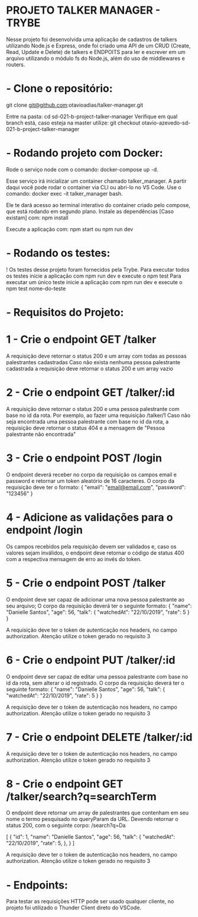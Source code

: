 # PROJETO TALKER MANAGER - TRYBE

Nesse projeto foi desenvolvida uma aplicação de cadastros de talkers utilizando Node.js e Express, onde foi criado uma API de um CRUD (Create, Read, Update e Delete) de talkers e ENDPOITS para ler e escrever em um arquivo utilizando o módulo fs do Node.js, além do uso de middlewares e routers.

# - Clone o repositório:
git clone git@github.com:otavioadias/talker-manager.git

Entre na pasta: cd sd-021-b-project-talker-manager
Verifique em qual branch está, caso esteja na master utilize: git checkout otavio-azevedo-sd-021-b-project-talker-manager

# - Rodando projeto com Docker:

Rode o serviço node com o comando: docker-compose up -d.

Esse serviço irá inicializar um container chamado talker_manager.
A partir daqui você pode rodar o container via CLI ou abri-lo no VS Code.
Use o comando: docker exec -it talker_manager bash.

Ele te dará acesso ao terminal interativo do container criado pelo compose, que está rodando em segundo plano.
Instale as dependências [Caso existam] com: npm install

Execute a aplicação com: npm start ou npm run dev

# - Rodando os testes:
! Os testes desse projeto foram fornecidos pela Trybe.
Para executar todos os testes inicie a aplicação com npm run dev e execute o npm test
Para executar um único teste inicie a aplicação com npm run dev e execute o npm test nome-do-teste

# - Requisitos do Projeto:
# 1 - Crie o endpoint GET /talker
A requisição deve retornar o status 200 e um array com todas as pessoas palestrantes cadastradas
Caso não exista nenhuma pessoa palestrante cadastrada a requisição deve retornar o status 200 e um array vazio

# 2 - Crie o endpoint GET /talker/:id
A requisição deve retornar o status 200 e uma pessoa palestrante com base no id da rota. Por exemplo, ao fazer uma requisição /talker/1
Caso não seja encontrada uma pessoa palestrante com base no id da rota, a requisição deve retornar o status 404 e a mensagem de "Pessoa palestrante não encontrada"

# 3 - Crie o endpoint POST /login
O endpoint deverá receber no corpo da requisição os campos email e password e retornar um token aleatório de 16 caracteres. 
O corpo da requisição deve ter o formato:
{
  "email": "email@email.com",
  "password": "123456"
}

# 4 - Adicione as validações para o endpoint /login
Os campos recebidos pela requisição devem ser validados e, caso os valores sejam inválidos, o endpoint deve retornar o código de status 400 com a respectiva mensagem de erro ao invés do token.

# 5 - Crie o endpoint POST /talker
O endpoint deve ser capaz de adicionar uma nova pessoa palestrante ao seu arquivo;
O corpo da requisição deverá ter o seguinte formato:
{
  "name": "Danielle Santos",
  "age": 56,
  "talk": {
    "watchedAt": "22/10/2019",
    "rate": 5
  }
}

A requisição deve ter o token de autenticação nos headers, no campo authorization.
Atenção utilize o token gerado no requisito 3

# 6 - Crie o endpoint PUT /talker/:id
O endpoint deve ser capaz de editar uma pessoa palestrante com base no id da rota, sem alterar o id registrado.
O corpo da requisição deverá ter o seguinte formato:
{
  "name": "Danielle Santos",
  "age": 56,
  "talk": {
    "watchedAt": "22/10/2019",
    "rate": 5
  }
}

A requisição deve ter o token de autenticação nos headers, no campo authorization.
Atenção utilize o token gerado no requisito 3

# 7 - Crie o endpoint DELETE /talker/:id
A requisição deve ter o token de autenticação nos headers, no campo authorization.
Atenção utilize o token gerado no requisito 3

# 8 - Crie o endpoint GET /talker/search?q=searchTerm
O endpoint deve retornar um array de palestrantes que contenham em seu nome o termo pesquisado no queryParam da URL. Devendo retornar o status 200, com o seguinte corpo:
/search?q=Da

[
  {
    "id": 1,
    "name": "Danielle Santos",
    "age": 56,
    "talk": {
      "watchedAt": "22/10/2019",
      "rate": 5,
    },
  }
]


A requisição deve ter o token de autenticação nos headers, no campo authorization.
Atenção utilize o token gerado no requisito 3


# - Endpoints:
Para testar as requisições HTTP pode ser usado qualquer cliente, no projeto foi utilizado o Thunder Client direto do VSCode.

<!-- Olá, Tryber!

Esse é apenas um arquivo inicial para o README do seu projeto.

É essencial que você preencha esse documento por conta própria, ok?

Não deixe de usar nossas dicas de escrita de README de projetos, e deixe sua criatividade brilhar!

⚠️ IMPORTANTE: você precisa deixar nítido:
- quais arquivos/pastas foram desenvolvidos por você; 
- quais arquivos/pastas foram desenvolvidos por outra pessoa estudante;
- quais arquivos/pastas foram desenvolvidos pela Trybe.

-->
